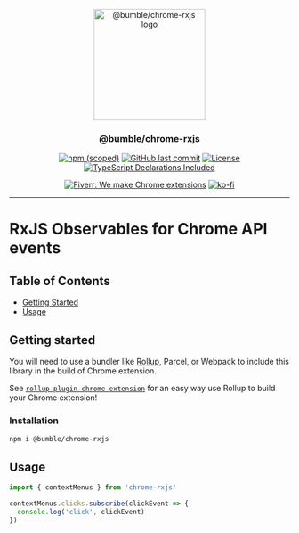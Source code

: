 <p align="center">
  <a href="http://bit.ly/2QG8bU4" rel="noopener">
  <img width=200px height=200px src="https://i.imgur.com/FmuqfEi.png" alt="@bumble/chrome-rxjs logo"></a>
</p>

<h3 align="center">@bumble/chrome-rxjs</h3>

<div align="center">

[![npm (scoped)](https://img.shields.io/npm/v/@bumble/chrome-rxjs.svg)](http://bit.ly/2s7rsnl)
[![GitHub last commit](https://img.shields.io/github/last-commit/bumble-org/chrome-rxjs.svg)](http://bit.ly/2QG8bU4)
[![License](https://img.shields.io/badge/license-MIT-blue.svg)](/LICENSE)
[![TypeScript Declarations Included](https://img.shields.io/badge/types-TypeScript-informational)](#typescript)

</div>

<div align="center">

[![Fiverr: We make Chrome extensions](https://img.shields.io/badge/Fiverr%20-We%20make%20Chrome%20extensions-brightgreen.svg)](http://bit.ly/37mZsfA)
[![ko-fi](https://img.shields.io/badge/ko--fi-Buy%20me%20a%20coffee-ff5d5b)](http://bit.ly/2qmaQYB)

</div>

---

# RxJS Observables for Chrome API events

## Table of Contents

- [Getting Started](#getting_started)
- [Usage](#usage)

## Getting started <a name = "getting_started"></a>

You will need to use a bundler like [Rollup](https://rollupjs.org/guide/en/), Parcel, or Webpack to include this library in the build of Chrome extension.

See [`rollup-plugin-chrome-extension`](http://bit.ly/35hLMR8) for an easy way use Rollup to build your Chrome extension!

### Installation

```sh
npm i @bumble/chrome-rxjs
```

## Usage <a name = "usage"></a>

```javascript
import { contextMenus } from 'chrome-rxjs'

contextMenus.clicks.subscribe(clickEvent => {
  console.log('click', clickEvent)
})
```
